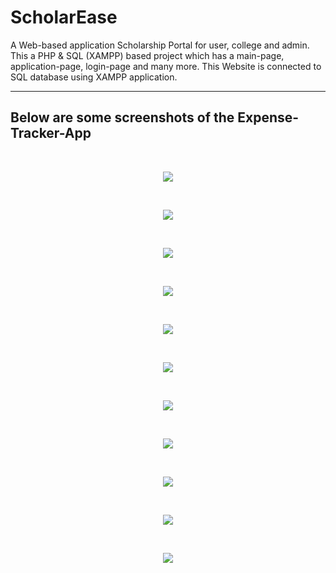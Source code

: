 # ScholarEase
A Web-based application Scholarship Portal for user, college and admin.
This a PHP & SQL (XAMPP) based project which has a main-page, application-page, login-page and many more.
This Website is connected to SQL database using XAMPP application.
______________________________________________________________________________
## Below are some screenshots of the Expense-Tracker-App
</br>
<p align="center"><img src="ScreenShots/Screenshot 1.png"  height="auto"></p><br>
<p align="center"><img src="ScreenShots/Screenshot 2.png"  height="auto"></p><br>
<p align="center"><img src="ScreenShots/Screenshot 3.png"  height="auto"></p><br>
<p align="center"><img src="ScreenShots/Screenshot 4.png"  height="auto"></p><br>
<p align="center"><img src="ScreenShots/Screenshot 5.png"  height="auto"></p><br>
<p align="center"><img src="ScreenShots/Screenshot 6.png"  height="auto"></p><br>
<p align="center"><img src="ScreenShots/Screenshot 7.png"  height="auto"></p><br>
<p align="center"><img src="ScreenShots/Screenshot 8.png"  height="auto"></p><br>
<p align="center"><img src="ScreenShots/Screenshot 9.png"  height="auto"></p><br>
<p align="center"><img src="ScreenShots/Screenshot 10.png"  height="auto"></p><br>
<p align="center"><img src="ScreenShots/Screenshot 11.png"  height="auto"></p><br>
